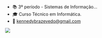 - 📚 3º período - Sistemas de Informação...
- 🎓 Curso Técnico em Informática.
- 📧 kennedybrazevedo@gmail.com

<picture>
  <source
    srcset="https://github-readme-stats.vercel.app/api?username=KennedyJrAzevedo&show_icons=true&theme=radical"
    media="(prefers-color-scheme: dark)"
  />
  <source
    srcset="https://github-readme-stats.vercel.app/api?username=KennedyJrAzevedo&show_icons=true"
    media="(prefers-color-scheme: light), (prefers-color-scheme: no-preference)"
  />
  <img src="https://github-readme-stats.vercel.app/api?username=KennedyJrAzevedo&show_icons=true" />
</picture>
